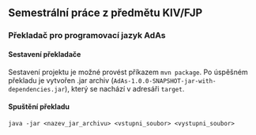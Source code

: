 ## Semestrální práce z předmětu KIV/FJP
### Překladač pro programovací jazyk AdAs
#### Sestavení překladače
Sestavení projektu je možné provést příkazem `mvn package`. Po úspěšném překladu je vytvořen 
.jar archiv (`AdAs-1.0.0-SNAPSHOT-jar-with-dependencies.jar`), který se nachází v adresáři `target`.
#### Spuštění překladu
`java -jar <nazev_jar_archivu> <vstupni_soubor> <vystupni_soubor>`